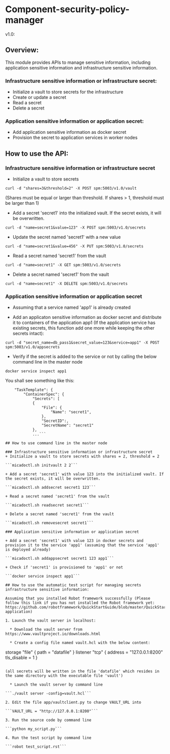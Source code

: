 # Component-security-policy-manager
v1.0:

## Overview: 

This module provides APIs to manage sensitive information, including application sensitive information and infrastructure sensitive information.

### Infrastructure sensitive information or infrastructure secret:

+ Initialize a vault to store secrets for the infrastructure
+ Create or update a secret
+ Read a secret
+ Delete a secret

### Application sensitive information or application secret:

+ Add application sensitive information as docker secret
+ Provision the secret to application services in worker nodes

## How to use the API:

### Infrastructure sensitive information or infrastructure secret

+ Initialize a vault to store secrets

```curl -d "shares=3&threshold=2" -X POST spm:5003/v1.0/vault```

(Shares must be equal or larger than threshold. If shares > 1, threshold must be larger than 1)

+ Add a secret 'secret1' into the initialized vault. If the secret exists, it will be overwritten.

```curl -d "name=secret1&value=123" -X POST spm:5003/v1.0/secrets```

+ Update the secret named 'secret1' with a new value

```curl -d "name=secret1&value=456" -X PUT spm:5003/v1.0/secrets```

+ Read a secret named 'secret1' from the vault

```curl -d "name=secret1" -X GET spm:5003/v1.0/secrets```

+ Delete a secret named 'secret1' from the vault

```curl -d "name=secret1" -X DELETE spm:5003/v1.0/secrets```

### Application sensitive information or application secret

+ Assuming that a service named 'app1' is already created

+ Add an applicaton sensitive information as docker secret and distribute it to containers of the application app1 (If the application service has existing secrets, this function add one more while keeping the other secrets intact):

```curl -d "secret_name=db_pass1&secret_value=123&service=app1" -X POST spm:5003/v1.0/appsecrets```

+ Verify if the secret is added to the service or not by calling the below command line in the master node

```docker service inspect app1```

You shall see something like this:
	
```Spec": {
	"TaskTemplate": { 
        "ContainerSpec": {
            "Secrets": [
            {
                "File": {
                    "Name": "secret1",
                },
                "SecretID":,
                "SecretName": "secret1"
	        },
            ...```

## How to use command line in the master node

### Infrastructure sensitive information or infrastructure secret
+ Initialize a vault to store secrets with shares = 2, threshold = 2

```micadoctl.sh initvault 2 2```

+ Add a secret 'secret1' with value 123 into the initialized vault. If the secret exists, it will be overwritten.

```micadoctl.sh addsecret secret1 123```

+ Read a secret named 'secret1' from the vault

```micadoctl.sh readsecret secret1```

+ Delete a secret named 'secret1' from the vault

```micadoctl.sh removesecret secret1```

### Application sensitive information or application secret

+ Add a secret 'secret1' with value 123 in docker secrets and provision it to the service 'app1' (assuming that the service 'app1' is deployed already)

```micadoctl.sh addappsecret secret1 123 app1```

+ Check if 'secret1' is provisioned to 'app1' or not

```docker service inspect app1```

## How to use the automatic test script for managing secrets infrastructure sensitive information:

Assuming that you installed Robot framework successfully (Please follow this link if you has not installed the Robot framework yet: https://github.com/robotframework/QuickStartGuide/blob/master/QuickStart.rst#demo-application)

1. Launch the vault server in localhost:

  * Download the vault server from https://www.vaultproject.io/downloads.html

  * Create a config file named vault.hcl with the below content:

```
storage "file" {
	path = "datafile"
}
listener "tcp" {
	address     = "127.0.0.1:8200"
	tls_disable = 1
}
```

(all secrets will be written in the file 'datafile' which resides in the same directory with the executable file 'vault')

  * Launch the vault server by command line

```./vault server -config=vault.hcl```

2. Edit the file app/vaultclient.py to change VAULT_URL into

```VAULT_URL = "http://127.0.0.1:8200"```

3. Run the source code by command line

```python my_script.py```

4. Run the test script by command line

```robot test_script.rst```
